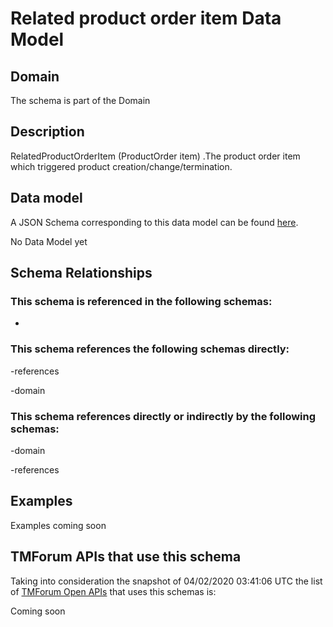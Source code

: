 # Related product order item Data Model

## Domain

The  schema is part of the  Domain

## Description

RelatedProductOrderItem (ProductOrder item) .The product order item which triggered product creation/change/termination.

## Data model

A JSON Schema corresponding to this data model can be found
[here](https://github.com/tmforum-rand/schemas/blob/candidates/Product/RelatedProductOrderItem.schema.json).

No Data Model yet

## Schema Relationships

### This schema is referenced in the following schemas:

-

### This schema references the following schemas directly:

-references

-domain

### This schema references directly or indirectly by the following schemas:

-domain

-references



## Examples

Examples coming soon

## TMForum APIs that use this schema

Taking into consideration the snapshot of 04/02/2020 03:41:06 UTC the list of [TMForum Open APIs](https://www.tmforum.org/open-apis/) that uses this schemas is:

Coming soon
